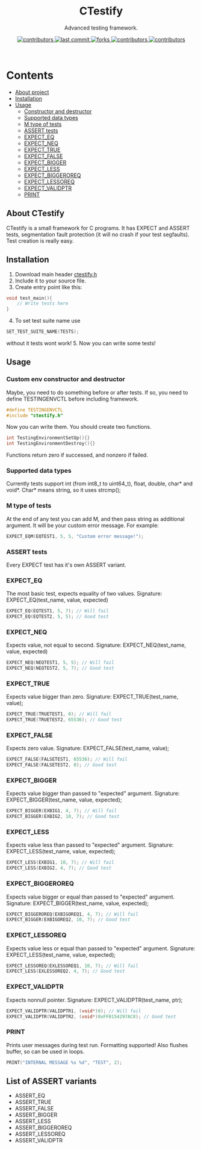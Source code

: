 <div align="center">
    <h1>CTestify</h1>
    <p>Advanced testing framework.</p>
    <p>
        <a href="https://github.com/HyperWinX/CTestify/graphs/contributors">
            <img src="https://img.shields.io/github/contributors/HyperWinX/CTestify" alt="contributors"/>
        </a>
        <a href="https://github.com/HyperWinX/CTestify/commits/master">
            <img src="https://img.shields.io/github/last-commit/HyperWinX/CTestify" alt="last commit"/>
        </a>
        <a href="https://github.com/HyperWinX/CTestify/network/members">
            <img src="https://img.shields.io/github/forks/HyperWinX/CTestify" alt="forks"/>
        </a>
        <a href="https://github.com/HyperWinX/CTestify/stargazers">
            <img src="https://img.shields.io/github/stars/HyperWinX/CTestify" alt="contributors"/>
        </a>
        <a href="https://github.com/HyperWinX/CTestify/issues">
            <img src="https://img.shields.io/github/issues/HyperWinX/CTestify" alt="contributors"/>
        </a>
    </p>
</div>
<br/>

# Contents
- [About project](#about-ctestify)
- [Installation](#installation)
- [Usage](#usage)
    - [Constructor and destructor](#custom-env-constructor-and-destructor)
    - [Supported data types](#supported-data-types)
    - [M type of tests](#m-type-of-tests)
    - [ASSERT tests](#assert-tests)
    - [EXPECT_EQ](#expect_eq)
    - [EXPECT_NEQ](#expect_neq)
    - [EXPECT_TRUE](#expect_true)
    - [EXPECT_FALSE](#expect_false)
    - [EXPECT_BIGGER](#expect_bigger)
    - [EXPECT_LESS](#expect_less)
    - [EXPECT_BIGGEROREQ](#expect_biggeroreq)
    - [EXPECT_LESSOREQ](#expect_lessoreq)
    - [EXPECT_VALIDPTR](#expect_validptr)
    - [PRINT](#print)

## About CTestify
CTestify is a small framework for C programs. It has EXPECT and ASSERT tests, segmentation fault protection (it will no crash if your test segfaults). Test creation is really easy.

## Installation
1. Download main header [ctestify.h](ctestify.h)
2. Include it to your source file.
3. Create entry point like this:
```c
void test_main(){
    // Write tests here
}
```
4. To set test suite name use
```c
SET_TEST_SUITE_NAME(TESTS);
```
without it tests wont work!
5. Now you can write some tests!

## Usage

### Custom env constructor and destructor
Maybe, you need to do something before or after tests. If so, you need to define TESTINGENVCTL before including framework.
```c
#define TESTINGENVCTL
#include "ctestify.h"
```
Now you can write them. You should create two functions.
```c
int TestingEnvironmentSetUp(){}
int TestingEnvironmentDestroy(){}
```
Functions return zero if successed, and nonzero if failed.

### Supported data types
Currently tests support int (from int8_t to uint64_t), float, double, char* and void*. Char* means string, so it uses strcmp();

### M type of tests
At the end of any test you can add M, and then pass string as additional argument. It will be your custom error message. For example:
```c
EXPECT_EQM(EQTEST1, 5, 5, "Custom error message!");
```

### ASSERT tests
Every EXPECT test has it's own ASSERT variant.

### EXPECT_EQ
The most basic test, expects equality of two values.
Signature: EXPECT_EQ(test_name, value, expected)
```c
EXPECT_EQ(EQTEST1, 5, 7); // Will fail
EXPECT_EQ(EQTEST2, 5, 5); // Good test
```

### EXPECT_NEQ
Expects value, not equal to second.
Signature: EXPECT_NEQ(test_name, value, expected)
```c
EXPECT_NEQ(NEQTEST1, 5, 5); // Will fail
EXPECT_NEQ(NEQTEST2, 5, 7); // Good test
```

### EXPECT_TRUE
Expects value bigger than zero.
Signature: EXPECT_TRUE(test_name, value);
```c
EXPECT_TRUE(TRUETEST1, 0); // Will fail
EXPECT_TRUE(TRUETEST2, 65536); // Good test
```

### EXPECT_FALSE
Expects zero value.
Signature: EXPECT_FALSE(test_name, value);
```c
EXPECT_FALSE(FALSETEST1, 65536); // Will fail
EXPECT_FALSE(FALSETEST2, 0); // Good test
```

### EXPECT_BIGGER
Expects value bigger than passed to "expected" argument.
Signature: EXPECT_BIGGER(test_name, value, expected);
```c
EXPECT_BIGGER(EXBIG1, 4, 7); // Will fail
EXPECT_BIGGER(EXBIG2, 10, 7); // Good test
```

### EXPECT_LESS
Expects value less than passed to "expected" argument.
Signature: EXPECT_LESS(test_name, value, expected);
```c
EXPECT_LESS(EXBIG1, 10, 7); // Will fail
EXPECT_LESS(EXBIG2, 4, 7); // Good test
```

### EXPECT_BIGGEROREQ
Expects value bigger or equal than passed to "expected" argument.
Signature: EXPECT_BIGGER(test_name, value, expected);
```c
EXPECT_BIGGEROREQ(EXBIGOREQ1, 4, 7); // Will fail
EXPECT_BIGGER(EXBIGOREQ2, 10, 7); // Good test
```

### EXPECT_LESSOREQ
Expects value less or equal than passed to "expected" argument.
Signature: EXPECT_LESS(test_name, value, expected);
```c
EXPECT_LESSOREQ(EXLESSOREQ1, 10, 7); // Will fail
EXPECT_LESS(EXLESSOREQ2, 4, 7); // Good test
```

### EXPECT_VALIDPTR
Expects nonnull pointer.
Signature: EXPECT_VALIDPTR(test_name, ptr);
```c
EXPECT_VALIDPTR(VALIDPTR1, (void*)0); // Will fail
EXPECT_VALIDPTR(VALIDPTR2, (void*)0xFF0154297AC8); // Good test
```

### PRINT
Prints user messages during test run. Formatting supported! Also flushes buffer, so can be used in loops.
```c
PRINT("INTERNAL MESSAGE %s %d", "TEST", 2);
```

## List of ASSERT variants
- ASSERT_EQ
- ASSERT_TRUE
- ASSERT_FALSE
- ASSERT_BIGGER
- ASSERT_LESS
- ASSERT_BIGGEROREQ
- ASSERT_LESSOREQ
- ASSERT_VALIDPTR
